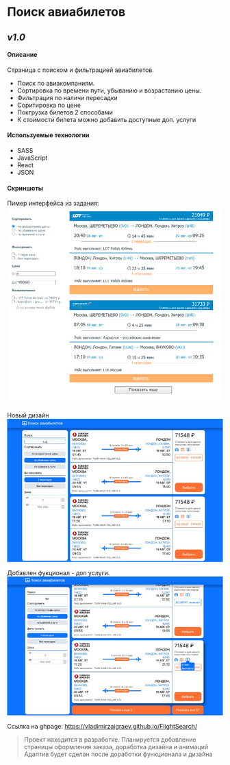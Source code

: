 # Поиск авиабилетов

## _v1.0_

#### Описание

Страница с поиском и фильтрацией авиабилетов.

- Поиск по авиакомпаниям.
- Сортировка по времени пути, убыванию и возрастанию цены.
- Фильтрация по наличи пересадки
- Соритировка по цене
- Покгрузка билетов 2 способами
- К стоимости билета можно добавить доступные доп. услуги

#### Используемые технологии

- SASS
- JavaScript
- React
- JSON

#### Скриншоты

Пимер интерфейса из задания:
![Image alt](https://github.com//VladimirZaigraev/FlightSearch/blob/master/screenshot/avia_search_old.png)

Новый дизайн
![Image alt](https://github.com//VladimirZaigraev/FlightSearch/blob/master/screenshot/scr1.jpg)

Добавлен фукционал - доп услуги.
![Image alt](https://github.com//VladimirZaigraev/FlightSearch/blob/master/screenshot/scr2.jpg)

Ссылка на ghpage: https://vladimirzaigraev.github.io/FlightSearch/

> Проект находится в разработке.
> Планируется добавление страницы оформления заказа, доработка дизайна и анимаций
> Адаптив будет сделан после доработки функционала и дизайна
